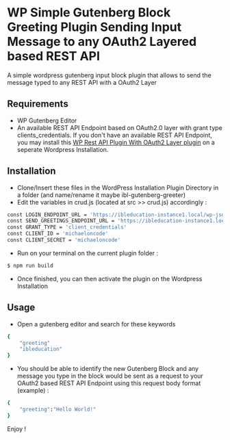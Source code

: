 WP Simple Gutenberg Block Greeting Plugin Sending Input Message to any OAuth2 Layered based REST API
========================

A simple wordpress gutenberg input block plugin that allows to send the message typed to any REST API with a OAuth2 Layer


Requirements
------------

  * WP Gutenberg Editor
  * An available REST API Endpoint based on OAuth2.0 layer with grant type clients_credentials. If you don't have an available REST API Endpoint, you may install this [WP Rest API Plugin With OAuth2 Layer plugin][1] on a seperate Wordpress Installation.
  

Installation
------------

* Clone/Insert these files in the WordPress Installation Plugin Directory in a folder (and name/rename it maybe ibl-gutenberg-greeter)
* Edit the variables in crud.js (located at src >> crud.js) accordingly :
```bash
const LOGIN_ENDPOINT_URL = 'https://ibleducation-instance1.local/wp-json/greetingbot/v1/login'
const SEND_GREETINGS_ENDPOINT_URL = 'https://ibleducation-instance1.local/wp-json/greetingbot/v1/send'
const GRANT_TYPE = 'client_credentials'
const CLIENT_ID = 'michaeloncode'
const CLIENT_SECRET = 'michaeloncode'
```
* Run on your terminal on the current plugin folder :

```bash
$ npm run build
```

  * Once finished, you can then activate the plugin on the Wordpress Installation

Usage
------------

* Open a gutenberg editor and search for these keywords
```bash
{
    "greeting"
    "ibleducation"
}
```
* You should be able to identify the new Gutenberg Block and any message you type in the block would be sent as a request to your OAuth2 based REST API Endpoint using this request body format (example) :
```bash
{
    "greeting":"Hello World!"
}
```

Enjoy !


[1]: https://github.com/michael-on-code/ibleducation-oauth2-greeting-api